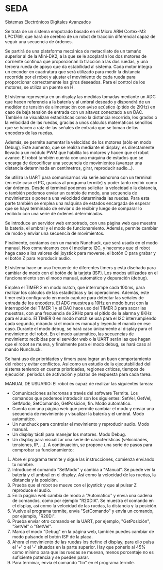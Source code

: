 # SEDA
Sistemas Electrónicos Digitales Avanzados

Se trata de un sistema empotrado basado en el Micro ARM Cortex-M3 LPC1769, que hará de cerebro de un robot de tracción diferencial capaz de seguir una secuencia de órdenes.

Se partirá de una plataforma mecánica de metacrilato de un tamaño superior al de la Mini-DK2, a la que se le acoplarán los dos motores de corriente continua que proporcionan la tracción a las dos ruedas, y una tercera rueda de apoyo que da estabilidad al sistema. Cada motor integra un encoder en cuadratura que será utilizado para medir la distancia recorrida por el robot y ajustar el movimiento de cada rueda para proporcionar correctamente los giros deseados. Para el control de los motores, se utiliza un puente en H.

El sistema representa en un display las medidas tomadas mediante un ADC que hacen referencia a la batería y al umbral deseado y dispondrá de un medidor de tensión de alimentación con aviso acústico (pitido de 2KHz) en caso de baja tensión de entrada con un altavoz conectado a un DAC.
También se visualizan estadísticas como la distancia recorrida, los grados o la velocidad de las ruedas, gracias a unos cálculos matemáticos sencillos que se hacen a raíz de las señales de entrada que se toman de los encoders de las ruedas.

Además, se permite aumentar la velocidad de los motores (sólo en modo Debug). Este aumento, que se realiza mediante el display, es directamente llevado a un módulo PWM que habilita los motores y hacen que el robot avance.
El robot también cuenta con una máquina de estados que se encarga de decodificar una secuencia de movimientos (avanzar una distancia determinada en centímetros, girar, reproducir audio...).

Se utiliza la UART para comunicarnos vía serie asíncrona con un terminal (en este caso el PC, gracias al programa termite) y poder tanto recibir como dar órdenes. Desde el terminal podemos solicitar la velocidad o la distancia, o también podemos enviar un cambio de modo, una secuencia de movimientos o poner a una velocidad determinada las ruedas. Para esta parte también se emplea una máquina de estados encargada de esperar que se haya terminado de enviar o de recibir y luego de comparar lo recibido con una serie de órdenes determinadas.

Se introduce un servidor web empotrado, con una página web que muestra la batería, el umbral y el modo de funcionamiento. Además, permite cambiar de modo y enviar una secuencia de movimientos.

Finalmente, contamos con un mando Nunchuck, que será usado en el modo manual. Nos comunicamos con él mediante I2C, y hacemos que el robot haga caso a los valores del joystick para moverse, el botón C para grabar y el botón Z para reproducir audio.

El sistema hace un uso frecuente de diferentes timers y está diseñado para cambiar de modo con el botón de la tarjeta (ISP). Los modos utilizados en el funcionamiento son el modo manual, automático y depuración (debug).

Emplea el TIMER 2 en modo match, que interrumpe cada 100ms, para realizar los cálculos de las estadísticas y las operaciones. Además, este timer está configurado en modo capture para detectar las señales de entrada de los encoders.
El ADC muestrea a 10Hz en modo burst con la interrupción del TIMER 1 y el DAC hace uso del TIMER 3 para sacar las muestras, con una frecuencia de 2KHz para el pitido de la alarma y 8KHz para el audio.
El TIMER 0 en modo match se usa para el I2C interrumpiendo cada segundo, mirando si el modo es manual y leyendo el mando en ese caso.
Durante el modo debug, se hará caso únicamente al display para el movimiento del robot. En el modo automático, las secuencias de movimiento recibidas por el servidor web o la UART serán las que hagan que el robot se mueva, y finalmente para el modo debug, se hará caso al mando Nunchuck.

Se hará uso de prioridades y timers para lograr un buen comportamiento del robot y evitar conflictos. Así como un estudio de la ejecutabilidad del sistema teniendo en cuenta prioridades, regiones críticas, tiempos de ejecución, periodos de activación y plazos de respuesta para cada tarea.


MANUAL DE USUARIO:
El robot es capaz de realizar las siguientes tareas:
- Comunicaciones asíncronas a través del software Termite. Los comandos que podemos introducir son los siguientes: SetVel, GetVel, SetModo, SetComando, GetPosicion, fin. Modo automático.
- Cuenta con una página web que permite cambiar el modo y enviar una secuencia de movimiento y visualizar la batería y el umbral. Modo automático.
- Un nunchuck para controlar el movimiento y reproducir audio. Modo manual.
- Un display táctil para manejar los motores. Modo Debug.
- Un display para visualizar una serie de características (velocidades, tensiones, IP, …).
A continuación, se propone una serie de pasos para comprobar su funcionamiento:
1) Abre el programa termite y sigue las instrucciones, comienza enviando tu nombre.
2) Introduce el comando "SetModo" y cambia a "Manual". Se puede ver la batería y el umbral en el display. Así como la velocidad de las ruedas, la distancia y la posición.
3) Prueba que el robot se mueve con el joystick y que al pulsar Z reproduce el audio.
4) En la página web cambia de modo a "Automático" y envía una cadena de comandos, como por ejemplo "R20DIA". Se muestra el comando en el display, así como la velocidad de las ruedas, la distancia y la posición.
5) Vuelve al programa termite, envía "SetComando" y envía un comando, por ejemplo, "R20DI".
6) Prueba enviar otro comando en la UART, por ejemplo, "GetPosición", "SetVel" o "GetVel".
7) Marca el modo "Debug" en la página web, también puedes cambiar de modo pulsando el botón ISP de la placa.
8) Ahora el movimiento de las ruedas los define el display, para ello pulsa el '+' o el '-' situados en la parte superior. Hay que ponerlo al 45% como mínimo para que las ruedas se muevan, menos porcentaje no es suficiente potencia y se pueden parar.
9) Para terminar, envía el comando "fin" en el programa termite.




